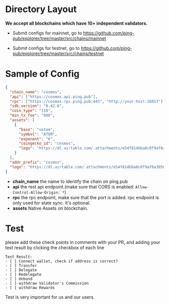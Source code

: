 # Directory Layout

**We accept all blockchains which have 10+ independent validators.**

- Submit configs for mainnet, go to https://github.com/ping-pub/explorer/tree/master/src/chains/mainnet

- Submit configs for testnet, go to https://github.com/ping-pub/explorer/tree/master/src/chains/testnet

# Sample of Config

```json
{
  "chain_name": "cosmos",
  "api": ["https://cosmos.api.ping.pub"],
  "rpc": ["https://cosmos.rpc.ping.pub:443", "http://your-host:26657"],
  "sdk_version": "0.42.6",
  "coin_type": "118",
  "min_tx_fee": "800",
  "assets": [
    {
      "base": "uatom",
      "symbol": "ATOM",
      "exponent": "6",
      "coingecko_id": "cosmos",
      "logo": "https://dl.airtable.com/.attachments/e54f814bba8c0f9af8a3056020210de0/2d1155fb/cosmos-hub.svg"
    }
  ],
  "addr_prefix": "cosmos",
  "logo": "https://dl.airtable.com/.attachments/e54f814bba8c0f9af8a3056020210de0/2d1155fb/cosmos-hub.svg"
}
```

- **chain_name** the name to identify the chain on ping.pub
- **api** the rest api endpoint.(make sure that CORS is enabled: `Allow-Control-Allow-Origin: *`)
- **rpc** the rpc endpoint, make sure that the port is added. rpc endpoint is only used for state sync. it's optional.
- **assets** Native Assets on blockchain.

# Test

please add these check points in comments with your PR, and adding your test result by clicking the checkbox of each line

```
Test Result:
- [ ] Connect wallet, check if address is correct?
- [ ] Transfer
- [ ] Delegate
- [ ] Redelegate
- [ ] Unbond
- [ ] withdraw Validator's Commission
- [ ] withdraw Rewards
```

Test is very important for us and our users.
